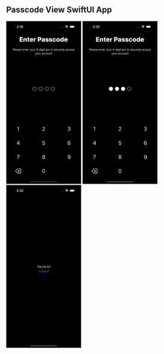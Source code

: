 ## Passcode View SwiftUI App

<div>
  <img src="https://github.com/yanmoroz/sui-passcode-view/blob/main/github-images/1.png?raw=true" width="200">
  <img src="https://github.com/yanmoroz/sui-passcode-view/blob/main/github-images/2.png?raw=true" width="200">
  <img src="https://github.com/yanmoroz/sui-passcode-view/blob/main/github-images/3.png?raw=true" width="200">
</div>
